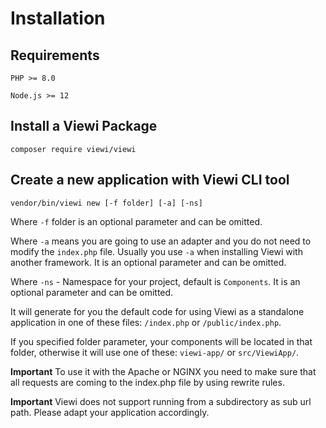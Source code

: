 # Installation

## Requirements

```
PHP >= 8.0
```

```
Node.js >= 12
```

## Install a Viewi Package

```
composer require viewi/viewi
```

## Create a new application with Viewi CLI tool

```
vendor/bin/viewi new [-f folder] [-a] [-ns]
```

Where `-f` folder is an optional parameter and can be omitted.

Where `-a` means you are going to use an adapter and you do not need to modify the `index.php` file. Usually you use `-a` when installing Viewi with another framework. It is an optional parameter and can be omitted.

Where `-ns` - Namespace for your project, default is `Components`. It is an optional parameter and can be omitted.

It will generate for you the default code for using Viewi as a standalone application in one of these files: `/index.php` or `/public/index.php`.

If you specified folder parameter, your components will be located in that folder, otherwise it will use one of these: `viewi-app/` or `src/ViewiApp/`.

**Important**
To use it with the Apache or NGINX you need to make sure that all requests are coming to the index.php file by using rewrite rules.

**Important**
Viewi does not support running from a subdirectory as sub url path. Please adapt your application accordingly.


